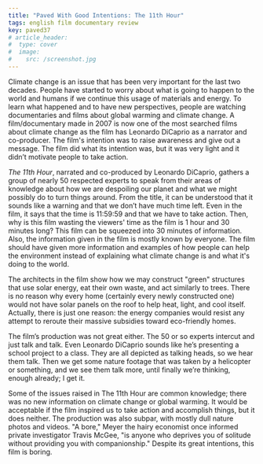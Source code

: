 ```yaml
---
title: "Paved With Good Intentions: The 11th Hour"
tags: english film documentary review
key: paved37
# article_header:
#  type: cover
#  image:
#    src: /screenshot.jpg
---
```


Climate change is an issue that has been very important for the last two decades. People have started to worry about what is going to happen to the world and humans if we continue this usage of materials and energy. To learn what happened and to have new perspectives, people are watching documentaries and films about global warming and climate change. A film/documentary made in 2007 is now one of the most searched films about climate change as the film has Leonardo DiCaprio as a narrator and co-producer. The film's intention was to raise awareness and give out a message. The film did what its intention was, but it was very light and it didn’t motivate people to take action.

<!--more-->

_The 11th Hour_, narrated and co-produced by Leonardo DiCaprio, gathers a group of nearly 50 respected experts to speak from their areas of knowledge about how we are despoiling our planet and what we might possibly do to turn things around. From the title, it can be understood that it sounds like a warning and that we don’t have much time left. Even in the film, it says that the time is 11:59:59 and that we have to take action. Then, why is this film wasting the viewers' time as the film is 1 hour and 30 minutes long? This film can be squeezed into 30 minutes of information. Also, the information given in the film is mostly known by everyone. The film should have given more information and examples of how people can help the environment instead of explaining what climate change is and what it's doing to the world. 

The architects in the film show how we may construct "green" structures that use solar energy, eat their own waste, and act similarly to trees. There is no reason why every home (certainly every newly constructed one) would not have solar panels on the roof to help heat, light, and cool itself. Actually, there is just one reason: the energy companies would resist any attempt to reroute their massive subsidies toward eco-friendly homes.

The film’s production was not great either. The 50 or so experts intercut and just talk and talk. Even Leonardo DiCaprio sounds like he’s presenting a school project to a class. They are all depicted as talking heads, so we hear them talk. Then we get some nature footage that was taken by a helicopter or something, and we see them talk more, until finally we’re thinking, enough already; I get it. 

Some of the issues raised in The 11th Hour are common knowledge; there was no new information on climate change or global warming. It would be acceptable if the film inspired us to take action and accomplish things, but it does neither. The production was also subpar, with mostly dull nature photos and videos. "A bore," Meyer the hairy economist once informed private investigator Travis McGee, "is anyone who deprives you of solitude without providing you with companionship." Despite its great intentions, this film is boring.



